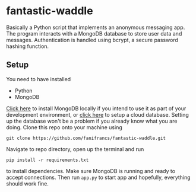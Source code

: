 # fantastic-waddle
Basically a Python script that implements an anonymous messaging app. The program interacts with a MongoDB database to store user data and messages. Authentication is handled using bcrypt, a secure password hashing function.

## Setup
You need to have installed
- Python
- MongoDB

[Click here]() to install MongoDB locally if you intend to use it as part of your development environment, or [click here]() to setup a cloud database. Setting up the database won't be a problem if you already know what you are doing. Clone this repo onto your machine using
```
git clone https://github.com/fanifrancs/fantastic-waddle.git
```
Navigate to repo directory, open up the terminal and run
```
pip install -r requirements.txt
```
to install dependencies. Make sure MongoDB is running and ready to accept connections. Then run `app.py` to start app and hopefully, everything should work fine.